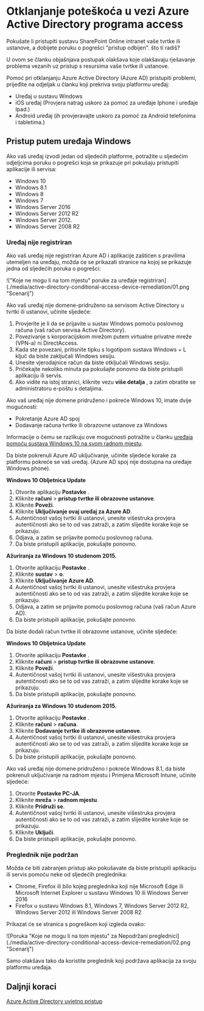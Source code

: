 <properties
    pageTitle="Otklanjanje problema s pristupom Azure Active Directory | Microsoft Azure"
    description="Dodatne korake koje možete poduzeti da biste riješili probleme programa access s resursima vaše tvrtke ili ustanove."
    services="active-directory"
    keywords="uređaj pristupom utemeljeno na uvjetno, Registracija uređaja omogućiti Registracija uređaja, Registracija uređaja i MDM"
    documentationCenter=""
    authors="markusvi"
    manager="femila"
    editor=""/>

<tags
    ms.service="active-directory"
    ms.workload="identity"
    ms.tgt_pltfrm="na"
    ms.devlang="na"
    ms.topic="get-started-article"
    ms.date="08/23/2016"
    ms.author="markvi"/>


# <a name="troubleshooting-for-azure-active-directory-access-issues"></a>Otklanjanje poteškoća u vezi Azure Active Directory programa access

Pokušate li pristupiti sustavu SharePoint Online intranet vaše tvrtke ili ustanove, a dobijete poruku o pogrešci "pristup odbijen". što ti radiš?

U ovom se članku objašnjava postupak olakšava koje olakšavaju rješavanje problema vezanih uz pristup s resursima vaše tvrtke ili ustanove.

Pomoć pri otklanjanju Azure Active Directory (Azure AD) pristupiti problemi, prijeđite na odjeljak u članku koji prekriva svoju platformu uređaj:

-   Uređaj u sustavu Windows
-   iOS uređaj (Provjera natrag uskoro za pomoć za uređaje Iphone i uređaje Ipad.)
-   Android uređaj (ih provjeravajte uskoro za pomoć za Android telefonima i tabletima.)

## <a name="access-from-a-windows-device"></a>Pristup putem uređaja Windows

Ako vaš uređaj izvodi jedan od sljedećih platforme, potražite u sljedećim odjeljcima poruku o pogrešci koja se prikazuje pri pokušaju pristupiti aplikacije ili servisa:

- Windows 10
- Windows 8.1
- Windows 8
- Windows 7
- Windows Server 2016
- Windows Server 2012 R2
- Windows Server 2012.
- Windows Server 2008 R2

### <a name="device-is-not-registered"></a>Uređaj nije registriran

Ako vaš uređaj nije registriran Azure AD i aplikacije zaštićen s pravilima utemeljen na uređaju, možda će se prikazati stranice na kojoj se prikazuje jedna od sljedećih poruka o pogrešci:

!["Koje ne mogu li na tom mjestu" poruke za uređaje registriran] (./media/active-directory-conditional-access-device-remediation/01.png "Scenarij")

Ako vaš uređaj nije domene-pridruženo sa servisom Active Directory u tvrtki ili ustanovi, učinite sljedeće:

1.  Provjerite je li da se prijavite u sustav Windows pomoću poslovnog računa (vaš račun servisa Active Directory).
2.  Povezivanje s korporacijskom mrežom putem virtualne privatne mreže (VPN-a) ni DirectAccess.
3.  Kada ste povezani, pritisnite tipku s logotipom sustava Windows + L ključ da biste zaključali Windows sesiju.
4.  Unesite vjerodajnice račun da biste otključali Windows sesiju.
5.  Pričekajte nekoliko minuta pa pokušajte ponovno da biste pristupili aplikaciju ili servis.
6.  Ako vidite na istoj stranici, kliknite vezu **više detalja** , a zatim obratite se administratoru e-poštu s detaljima.

Ako vaš uređaj nije domene pridruženo i pokreće Windows 10, imate dvije mogućnosti:

- Pokretanje Azure AD spoj
- Dodavanje računa tvrtke ili obrazovne ustanove za Windows

Informacije o čemu se razlikuju ove mogućnosti potražite u članku [uređaja pomoću sustava Windows 10 na svom radnom mjestu](active-directory-azureadjoin-windows10-devices.md).

Da biste pokrenuli Azure AD uključivanje, učinite sljedeće korake za platformu pokreće se vaš uređaj. (Azure AD spoj nije dostupna na uređaje Windows phone).

**Windows 10 Obljetnica Update**

1.  Otvorite aplikaciju **Postavke** .
2.  Kliknite **računi** > **pristup tvrtke ili obrazovne ustanove**.
3.  Kliknite **Poveži**.
4.  Kliknite **Uključivanje ovaj uređaj za Azure AD**.
5.  Autentičnost vašoj tvrtki ili ustanovi, unesite višestruka provjera autentičnosti ako se to od vas zatraži, a zatim slijedite korake koje se prikazuju.
6.  Odjava, a zatim se prijavite pomoću poslovnog računa.
7.  Da biste pristupili aplikacije, pokušajte ponovno.


**Ažuriranja za Windows 10 studenom 2015.**

1.  Otvorite aplikaciju **Postavke** .
2.  Kliknite **sustav** > **o**.
3.  Kliknite **Uključivanje Azure AD**.
4.  Autentičnost vašoj tvrtki ili ustanovi, unesite višestruka provjera autentičnosti ako se to od vas zatraži, a zatim slijedite korake koje se prikazuju.
5.  Odjava, a zatim se prijavite pomoću poslovnog računa (vaš račun Azure AD).
6.  Da biste pristupili aplikacije, pokušajte ponovno.

Da biste dodali račun tvrtke ili obrazovne ustanove, učinite sljedeće:

**Windows 10 Obljetnica Update**

1.  Otvorite aplikaciju **Postavke** .
2.  Kliknite **računi** > **pristup tvrtke ili obrazovne ustanove**.
3.  Kliknite **Poveži**.
4.  Autentičnost vašoj tvrtki ili ustanovi, unesite višestruka provjera autentičnosti ako se to od vas zatraži, a zatim slijedite korake koje se prikazuju.
5.  Da biste pristupili aplikacije, pokušajte ponovno.


**Ažuriranja za Windows 10 studenom 2015.**

1.  Otvorite aplikaciju **Postavke** .
2.  Kliknite **računi** > **računa**.
3.  Kliknite **Dodavanje tvrtke ili obrazovne ustanove**.
4.  Autentičnost vašoj tvrtki ili ustanovi, unesite višestruka provjera autentičnosti ako se to od vas zatraži, a zatim slijedite korake koje se prikazuju.
5.  Da biste pristupili aplikacije, pokušajte ponovno.

Ako vaš uređaj nije domene pridruženo i pokreće Windows 8.1, da biste pokrenuli uključivanje na radnom mjestu i Primjena Microsoft Intune, učinite sljedeće:

1.  Otvorite **Postavke PC-JA**.
2.  Kliknite **mreža** > **radnom mjestu**.
3.  Kliknite **Pridruži se**.
4.  Autentičnost vašoj tvrtki ili ustanovi, unesite višestruka provjera autentičnosti ako se to od vas zatraži, a zatim slijedite korake koje se prikazuju.
5.  Kliknite **Uključi**.
6.  Da biste pristupili aplikacije, pokušajte ponovno.


### <a name="browser-is-not-supported"></a>Preglednik nije podržan

Možda će biti zabranjen pristup ako pokušavate da biste pristupili aplikaciju ili servis pomoću neke od sljedećih preglednika:

- Chrome, Firefox ili bilo kojeg preglednika koji nije Microsoft Edge ili Microsoft Internet Explorer u sustavu Windows 10 ili Windows Server 2016
- Firefox u sustavu Windows 8.1, Windows 7, Windows Server 2012 R2, Windows Server 2012 ili Windows Server 2008 R2

Prikazat će se stranica s pogreškom koji izgleda ovako:

![Poruka "Koje ne mogu li na tom mjestu" za Nepodržani preglednici] (./media/active-directory-conditional-access-device-remediation/02.png "Scenarij")

Samo olakšava tako da koristite preglednik koji podržava aplikacija za svoju platformu uređaja.

## <a name="next-steps"></a>Daljnji koraci

[Azure Active Directory uvjetno pristup](active-directory-conditional-access.md)
